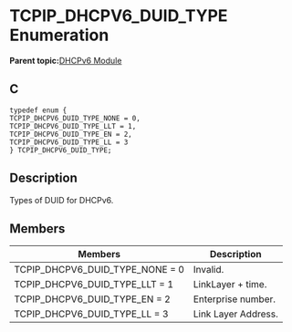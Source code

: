 # TCPIP\_DHCPV6\_DUID\_TYPE Enumeration

**Parent topic:**[DHCPv6 Module](GUID-0B7ADACD-E078-4FE5-BC6A-B7CABFE390D3.md)

## C

```
typedef enum {
TCPIP_DHCPV6_DUID_TYPE_NONE = 0,
TCPIP_DHCPV6_DUID_TYPE_LLT = 1,
TCPIP_DHCPV6_DUID_TYPE_EN = 2,
TCPIP_DHCPV6_DUID_TYPE_LL = 3
} TCPIP_DHCPV6_DUID_TYPE;
```

## Description

Types of DUID for DHCPv6.

## Members

|Members|Description|
|-------|-----------|
|TCPIP\_DHCPV6\_DUID\_TYPE\_NONE = 0|Invalid.|
|TCPIP\_DHCPV6\_DUID\_TYPE\_LLT = 1|LinkLayer + time.|
|TCPIP\_DHCPV6\_DUID\_TYPE\_EN = 2|Enterprise number.|
|TCPIP\_DHCPV6\_DUID\_TYPE\_LL = 3|Link Layer Address.|

